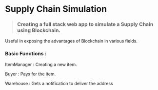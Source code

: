 # Supply Chain Simulation

>### Creating a full stack web app to simulate a Supply Chain using Blockchain.

Useful in exposing the advantages of Blockchain in various fields.



### Basic Functions : 

ItemManager : Creating a new item.

Buyer : Pays for the item.

Warehouse : Gets a notification to deliver the address



